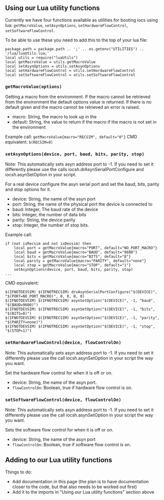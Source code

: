 ## Using our Lua utility functions

Currently we have four functions available as utilities for booting iocs using lua: `getMacroValue`, `setAsynOptions`, `setHardwareFlowControl`, `setSoftwareFlowControl`.

To be able to use these you need to add this to the top of your lua file:

```
package.path = package.path .. ';' .. os.getenv("UTILITIES") .. '/lua/luaUtils.lua;'
local utils = require("luaUtils")
local getMacroValue = utils.getMacroValue
local setAsynOptions = utils.setAsynOptions
local setHardwareFlowControl = utils.setHardwareFlowControl
local setSoftwareFlowControl = utils.setSoftwareFlowControl
```
### `getMacroValue(options)`

Getting a macro from the environment. If the macro cannot be retrieved from the environment the default options value is returned. If there is no default given and the macro cannot be retrieved an error is raised.

- macro: String, the macro to look up in the 
- default: String, the value to return if the macro if the macro is not set in the environment

Example call: `getMacroValue{macro="RECSIM", default="0"}`
CMD equivalent: `$(RECSIM=0)`

### `setAsynOptions(device, port, baud, bits, parity, stop)`

Note: This automatically sets asyn address port to -1. If you need to set it differently please use the calls iocsh.drAsynSerialPortConfigure and iocsh.asynSetOption in your script.

For a real device configure the asyn serial port and set the baud, bits, parity and stop options for it.

- device: String, the name of the asyn port
- port: String, the name of the physical port the device is connected to
- baud: Integer, The baud rate of the device
- bits: Integer, the number of data bits
- parity: String, the device parity
- stop: Integer, the number of stop bits.

Example call: 
```
if (not isRecsim and not isDevsim) then
    local port = getMacroValue{macro="PORT", default="NO_PORT_MACRO"}
    local baud = getMacroValue{macro="BAUD", default="9600"}
    local bits = getMacroValue{macro="BITS", default="8"}
    local parity = getMacroValue{macro="PARITY", default="none"}
    local stop = getMacroValue{macro="STOP", default="1"}
    setAsynOptions(device, port, baud, bits, parity, stop)
...
```

CMD equivalent: 
```
$(IFNOTDEVSIM) $(IFNOTRECSIM) drvAsynSerialPortConfigure("$(DEVICE)", "$(PORT=NO_PORT_MACRO)", 0, 0, 0, 0)
$(IFNOTDEVSIM) $(IFNOTRECSIM) asynSetOption("$(DEVICE)", -1, "baud", "$(BAUD=9600)")
$(IFNOTDEVSIM) $(IFNOTRECSIM) asynSetOption("$(DEVICE)", -1, "bits", "$(BITS=8)")
$(IFNOTDEVSIM) $(IFNOTRECSIM) asynSetOption("$(DEVICE)", -1, "parity", "$(PARITY=none)")
$(IFNOTDEVSIM) $(IFNOTRECSIM) asynSetOption("$(DEVICE)", -1, "stop", "$(STOP=1)")
```

### `setHardwareFlowControl(device, flowControlOn)`

Note: This automatically sets asyn address port to -1. If you need to set it differently please use the call iocsh.asynSetOption in your script the way you want.

Set the hardware flow control for when it is off or on. 

- device: String, the name of the asyn port.
- `flowControlOn`: Boolean, true if hardware flow control is on.

### `setSoftwareFlowControl(device, flowControlOn)`

Note: This automatically sets asyn address port to -1. If you need to set it differently please use the call iocsh.asynSetOption in your script the way you want.

Sets the software flow control for when it is off or on.

- device: String, the name of the asyn port
- `flowControlOn`: Boolean, true if software flow control is on.

## Adding to our Lua utility functions

Things to do:
- Add documentation in this page (the plan is to have documentation closer to the code, but that also needs to be worked out first)
- Add it to the imports in "Using our Lua utility functions" section above